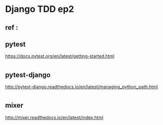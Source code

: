 # Django TDD ep2





## ref : 

## pytest
https://docs.pytest.org/en/latest/getting-started.html
#
## pytest-django
http://pytest-django.readthedocs.io/en/latest/managing_python_path.html 
#
## mixer
http://mixer.readthedocs.io/en/latest/index.html
